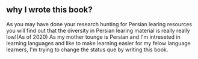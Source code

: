 ## why I wrote this book?
As you may have done your research hunting for Persian learing resources you will find out that the diversity in Persian learing material is really really low!(As of 2020)
As my mother tounge is Persian and I'm intreseted in learning languages and like to make learning easier for my felow language learners,  I'm trying to change the status que by writing this book.

